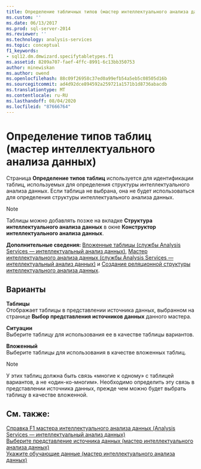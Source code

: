 ```yaml
---
title: Определение табличных типов (мастер интеллектуального анализа данных) | Документация Майкрософт
ms.custom: ''
ms.date: 06/13/2017
ms.prod: sql-server-2014
ms.reviewer: ''
ms.technology: analysis-services
ms.topic: conceptual
f1_keywords:
- sql12.dm.dmwizard.specifytabletypes.f1
ms.assetid: 8209a707-faef-4ffc-8991-6c13bb350753
author: minewiskan
ms.author: owend
ms.openlocfilehash: 88c09f26958c37ed0a99efb54a5eb5c08505d16b
ms.sourcegitcommit: ad4d92dce894592a259721a1571b1d8736abacdb
ms.translationtype: MT
ms.contentlocale: ru-RU
ms.lasthandoff: 08/04/2020
ms.locfileid: "87666764"
---
```

# <a name="specify-table-types-data-mining-wizard"></a>Определение типов таблиц (мастер интеллектуального анализа данных)
  Страница **Определение типов таблиц** используется для идентификации таблиц, используемых для определения структуры интеллектуального анализа данных. Если таблица не выбрана, она не будет использоваться для определения структуры интеллектуального анализа данных.  
  
> [!NOTE]  
>  Таблицы можно добавлять позже на вкладке **Структура интеллектуального анализа данных** в окне **Конструктор интеллектуального анализа данных**.  
  
 **Дополнительные сведения:** [Вложенные таблицы (службы Analysis Services — интеллектуальный анализ данных)](data-mining/nested-tables-analysis-services-data-mining.md), [Мастер интеллектуального анализа данных (службы Analysis Services — интеллектуальный анализ данных)](data-mining/data-mining-wizard-analysis-services-data-mining.md) и [Создание реляционной структуры интеллектуального анализа данных](data-mining/create-a-relational-mining-structure.md).  
  
## <a name="options"></a>Варианты  
 **Таблицы**  
 Отображает таблицы в представлении источника данных, выбранном на странице **Выбор представления источников данных** данного мастера.  
  
 **Ситуации**  
 Выберите таблицу для использования ее в качестве таблицы вариантов.  
  
 **Вложенный**  
 Выберите таблицы для использования в качестве вложенных таблиц.  
  
> [!NOTE]  
>  У этих таблиц должна быть связь «многие к одному» с таблицей вариантов, а не «один-ко-многим». Необходимо определить эту связь в представлении источника данных, прежде чем можно будет выбрать таблицу в качестве вложенной.  
  
## <a name="see-also"></a>См. также:  
 [Справка F1 мастера интеллектуального анализа данных &#40;Analysis Services — интеллектуальный анализ данных&#41;](data-mining-wizard-f1-help-analysis-services-data-mining.md)   
 [Выберите представление источника данных &#40;мастер интеллектуального анализа данных&#41;](select-data-source-view-data-mining-wizard.md)   
 [Укажите обучающие данные &#40;мастер интеллектуального анализа данных&#41;](specify-the-training-data-data-mining-wizard.md)  
  
  
